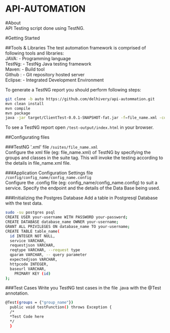 API-AUTOMATION
==============

#About<br />
API Testing script done using TestNG.

#Getting Started

##Tools & Libraries
The test automation framework is comprised of following tools and libraries: <br />
JAVA: - Programming language  
TestNg: - TestNg Java testing framework  
Maven: - Build tool <br />
Github : - Git repository hosted server  
Eclipse: - Integrated Development Environment 

To generate a TestNG report you should perform following steps:
```bash
git clone -b auto https://github.com/delhivery/api-autommation.git
mvn clean install
mvn compile
mvn package
java -jar target/ClientTest-0.0.1-SNAPSHOT-fat.jar -f=file_name.xml -config=config_name/config_name.config
```
To see a TestNG report open `/test-output/index.html` in your browser.

##Configurating files

###TestNG '.xml' file
`/suites/file_name.xml` <br />
Configure the xml file (eg: file_name.xml) of TestNG by specifying the groups and classes in the suite tag. This will invoke the testing according to the details in file_name.xml file.

###Application Configuration Settings file 
`/config/config_name/config_name.config` <br />
Configure the .config file (eg: config_name/config_name.config) to suit a service. Specify the endpoint and the details of the Data Base being used.

###Initializing the Postgres Database
Add a table in Postgresql Database with the test data.
```bash
sudo -su postgres psql
CREATE USER your-username WITH PASSWORD your-password;
CREATE DATABASE database_name OWNER your-username;
GRANT ALL PRIVILEGES ON database_name TO your-username;
CREATE TABLE table_name(
  id INTEGER NOT NULL,
  service VARCHAR,
  requestjson VARCHAR,
  reqtype VARCHAR, --request type
  qparam VARCHAR, -- query parameter
  expectedjson VARCHAR,
  httpcode INTEGER,
  baseurl VARCHAR,
    PRIMARY KEY (id)
);
```

###Test Cases
Write you TestNG test cases in the file .java with the @Test annotation.
```bash
@Test(groups = {"group_name"})
  public void testFunction() throws Exception {
  /*
  *Test Code here
  */
  }
```

